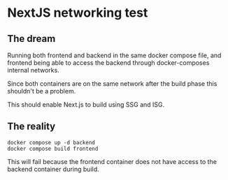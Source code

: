 # NextJS networking test

## The dream

Running both frontend and backend in the same docker compose file, and frontend being able to access the backend through docker-composes internal networks.

Since both containers are on the same network after the build phase this shouldn't be a problem.

This should enable Next.js to build using SSG and ISG.

## The reality

```
docker compose up -d backend
docker compose build frontend
```

This will fail because the frontend container does not have access to the backend container during build.
